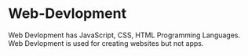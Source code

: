 # Web-Devlopment
Web Devlopment has JavaScript, CSS, HTML Programming Languages. Web Devlopment is used for creating websites but not apps.
